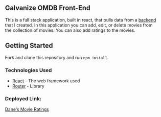 ## Galvanize OMDB Front-End

This is a full stack application, built in react, that pulls data from a [backend](https://github.com/daneparke/Movies-Backend) that I created.
In this application you can add, edit, or delete movies from the collection of movies. You can also add ratings to the movies.

## Getting Started

Fork and clone this repository and run `npm install`.

### Technologies Used
* [React](https://reactjs.org/docs/getting-started.html) - The web framework used
* [Router](https://github.com/ReactTraining/react-router/tree/master/packages/react-router/docs) - Library

### Deployed Link:

[Dane's Movie Ratings](https://danemoviesfront.herokuapp.com)



